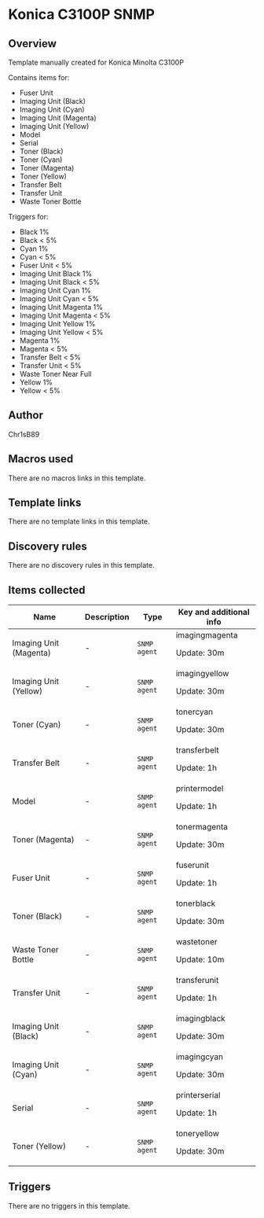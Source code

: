 # Konica C3100P SNMP

## Overview

Template manually created for Konica Minolta C3100P


Contains items for:


* Fuser Unit
* Imaging Unit (Black)
* Imaging Unit (Cyan)
* Imaging Unit (Magenta)
* Imaging Unit (Yellow)
* Model
* Serial
* Toner (Black)
* Toner (Cyan)
* Toner (Magenta)
* Toner (Yellow)
* Transfer Belt
* Transfer Unit
* Waste Toner Bottle


Triggers for:


* Black 1%
* Black < 5%
* Cyan 1%
* Cyan < 5%
* Fuser Unit < 5%
* Imaging Unit Black 1%
* Imaging Unit Black < 5%
* Imaging Unit Cyan 1%
* Imaging Unit Cyan < 5%
* Imaging Unit Magenta 1%
* Imaging Unit Magenta < 5%
* Imaging Unit Yellow 1%
* Imaging Unit Yellow < 5%
* Magenta 1%
* Magenta < 5%
* Transfer Belt < 5%
* Transfer Unit < 5%
* Waste Toner Near Full
* Yellow 1%
* Yellow < 5%


## Author

Chr1sB89

## Macros used

There are no macros links in this template.

## Template links

There are no template links in this template.

## Discovery rules

There are no discovery rules in this template.

## Items collected

|Name|Description|Type|Key and additional info|
|----|-----------|----|----|
|Imaging Unit (Magenta)|<p>-</p>|`SNMP agent`|imagingmagenta<p>Update: 30m</p>|
|Imaging Unit (Yellow)|<p>-</p>|`SNMP agent`|imagingyellow<p>Update: 30m</p>|
|Toner (Cyan)|<p>-</p>|`SNMP agent`|tonercyan<p>Update: 30m</p>|
|Transfer Belt|<p>-</p>|`SNMP agent`|transferbelt<p>Update: 1h</p>|
|Model|<p>-</p>|`SNMP agent`|printermodel<p>Update: 1h</p>|
|Toner (Magenta)|<p>-</p>|`SNMP agent`|tonermagenta<p>Update: 30m</p>|
|Fuser Unit|<p>-</p>|`SNMP agent`|fuserunit<p>Update: 1h</p>|
|Toner (Black)|<p>-</p>|`SNMP agent`|tonerblack<p>Update: 30m</p>|
|Waste Toner Bottle|<p>-</p>|`SNMP agent`|wastetoner<p>Update: 10m</p>|
|Transfer Unit|<p>-</p>|`SNMP agent`|transferunit<p>Update: 1h</p>|
|Imaging Unit (Black)|<p>-</p>|`SNMP agent`|imagingblack<p>Update: 30m</p>|
|Imaging Unit (Cyan)|<p>-</p>|`SNMP agent`|imagingcyan<p>Update: 30m</p>|
|Serial|<p>-</p>|`SNMP agent`|printerserial<p>Update: 1h</p>|
|Toner (Yellow)|<p>-</p>|`SNMP agent`|toneryellow<p>Update: 30m</p>|
## Triggers

There are no triggers in this template.

